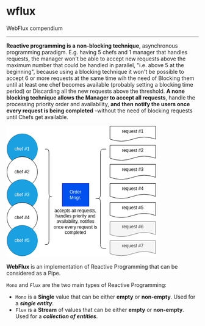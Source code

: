 # wflux
WebFlux compendium

---
<b>Reactive programming is a non-blocking technique</b>, asynchronous programming paradigm. 
E.g. having 5 chefs and 1 manager that handles requests, the manager won't be able to accept new requests above 
the maximum number that could be handled in parallel, "i.e. above 5 at the beginning", because using a blocking technique 
it won't be possible to accept 6 or more requests at the same time wih the need of Blocking them
until at least one chef becomes available (probably setting a blocking time period) or Discarding all the new requests above the threshold.
<b>A none blocking technique allows the Manager to accept all requests</b>, handle the processing priority order and availability, 
<b>and then notify the users once every request is being completed</b> -without the need of blocking requests 
until Chefs get available.

![non-blocking](./img/0-non-blocking-technique.png)

<b>WebFlux</b> is an implementation of Reactive Programming that can be considered as a Pipe.

<code>Mono</code> and <code>Flux</code> are the two main types of Reactive Programming:
- <code>Mono</code> is a <b>Single</b> value that can be either <b>empty</b> or <b>non-empty</b>. Used for a ***single entity***.
- <code>Flux</code> is a <b>Stream</b> of values that can be either <b>empty</b> or <b>non-empty</b>. Used for a ***collection of entities***.






